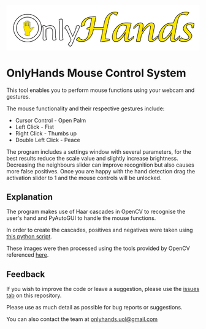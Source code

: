 ![Logo](/LogoTitle.png "Title")
# OnlyHands Mouse Control System
This tool enables you to perform mouse functions using your webcam and gestures.

The mouse functionality and their respective gestures include:
* Cursor Control - Open Palm
* Left Click - Fist
* Right Click - Thumbs up
* Double Left Click - Peace

The program includes a settings window with several parameters, for the best results reduce the scale value and slightly increase brightness. Decreasing the neighbours slider can improve recognition but also causes more false positives. 
Once you are happy with the hand detection drag the activation slider to 1 and the mouse controls will be unlocked.

## Explanation
The program makes use of Haar cascades in OpenCV to recognise the user's hand and PyAutoGUI to handle the mouse functions.

In order to create the cascades, positives and negatives were taken using [this python script](https://github.com/JacobMarshall0/OpenCV-Positive-Negative-Capturer).

These images were then processed using the tools provided by OpenCV referenced [here](https://docs.opencv.org/4.2.0/dc/d88/tutorial_traincascade.html).

## Feedback

If you wish to improve the code or leave a suggestion, please use the [issues tab](https://github.com/emsipop/GestureAnalysisOpenCV/issues) on this repository.

Please use as much detail as possible for bug reports or suggestions.

You can also contact the team at onlyhands.uol@gmail.com


